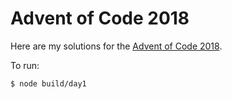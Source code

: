 # Advent of Code 2018

Here are my solutions for the [Advent of Code 2018](https://adventofcode.com/2018).

To run:

```sh
$ node build/day1
```
